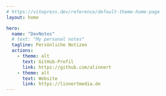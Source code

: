 ```yaml
---
# https://vitepress.dev/reference/default-theme-home-page
layout: home

hero:
  name: "DevNotes"
  # text: "My personal notes"
  tagline: Persönliche Notizen
  actions:
    - theme: alt
      text: GitHub-Profil
      link: https://github.com/alinnert
    - theme: alt
      text: Website
      link: https://linnertmedia.de
---
```

